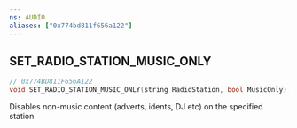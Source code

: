 ```yaml
---
ns: AUDIO
aliases: ["0x774bd811f656a122"]
---
```

## SET_RADIO_STATION_MUSIC_ONLY

```c
// 0x774BD811F656A122
void SET_RADIO_STATION_MUSIC_ONLY(string RadioStation, bool MusicOnly);
```

Disables non-music content (adverts, idents, DJ etc) on the specified station

